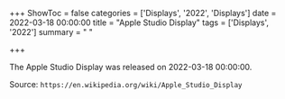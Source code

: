 +++
ShowToc = false
categories = ['Displays', '2022', 'Displays']
date = 2022-03-18 00:00:00
title = "Apple Studio Display"
tags = ['Displays', '2022']
summary = " "

+++

The Apple Studio Display was released on 2022-03-18 00:00:00.

Source: `https://en.wikipedia.org/wiki/Apple_Studio_Display`
